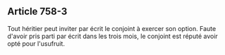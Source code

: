 Article 758-3
----
Tout héritier peut inviter par écrit le conjoint à exercer son option. Faute
d'avoir pris parti par écrit dans les trois mois, le conjoint est réputé avoir
opté pour l'usufruit.
